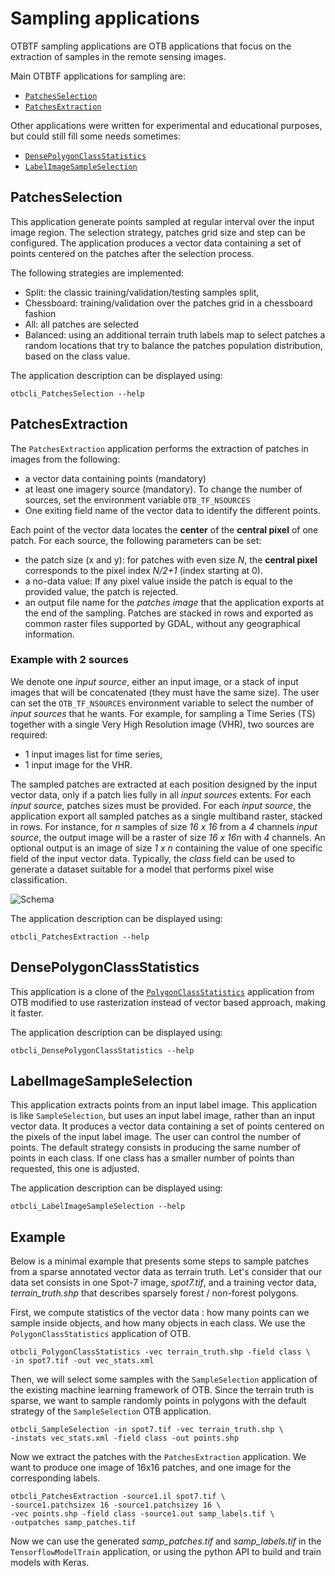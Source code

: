 # Sampling applications

OTBTF sampling applications are OTB applications that focus on the extraction 
of samples in the remote sensing images.

Main OTBTF applications for sampling are:

- [`PatchesSelection`](#patchesselection)
- [`PatchesExtraction`](#patchesextraction)
 
Other applications were written for experimental and educational purposes, but 
could still fill some needs sometimes:

- [`DensePolygonClassStatistics`](#densepolygonclassstatistics) 
- [`LabelImageSampleSelection`](#labelimagesampleselection)

## PatchesSelection

This application generate points sampled at regular interval over the input 
image region. The selection strategy, patches grid size and step can be 
configured. The application produces a vector data containing a set of points 
centered on the patches after the selection process. 

The following strategies are implemented:

- Split: the classic training/validation/testing samples split,
- Chessboard: training/validation over the patches grid in a chessboard 
fashion
- All: all patches are selected
- Balanced: using an additional terrain truth labels map to select patches 
a random locations that try to balance the patches population distribution, 
based on the class value.

The application description can be displayed using:

```commandline
otbcli_PatchesSelection --help
```

## PatchesExtraction

The `PatchesExtraction` application performs the extraction of patches in
images from the following:

- a vector data containing points (mandatory)
- at least one imagery source (mandatory). To change the number of sources, 
set the environment variable `OTB_TF_NSOURCES`
- One exiting field name of the vector data to identify the different points.

Each point of the vector data locates the **center** of the **central pixel** 
of one patch.
For each source, the following parameters can be set:

- the patch size (x and y): for patches with even size *N*, the **central 
pixel** corresponds to the pixel index *N/2+1* (index starting at 0).
- a no-data value: If any pixel value inside the patch is equal to the 
provided value, the patch is rejected.
- an output file name for the *patches image* that the application exports at 
the end of the sampling. Patches are stacked in rows and exported as common 
raster files supported by GDAL, without any geographical information.

### Example with 2 sources

We denote one _input source_, either an input image, or a stack of input images
that will be concatenated (they must have the same size).
The user can set the `OTB_TF_NSOURCES` environment variable to select the
number of _input sources_ that he wants.
For example, for sampling a Time Series (TS) together with a single Very High
Resolution image (VHR), two sources are required:

- 1 input images list for time series,
- 1 input image for the VHR.

The sampled patches are extracted at each position designed by the input
vector data, only if a patch lies fully in all _input sources_ extents.
For each _input source_, patches sizes must be provided.
For each _input source_, the application export all sampled patches as a single
multiband raster, stacked in rows.
For instance, for *n* samples of size *16 x 16* from a *4* channels _input
source_, the output image will be a raster of size *16 x 16n* with *4*
channels.
An optional output is an image of size *1 x n* containing the value of one
specific field of the input vector data.
Typically, the *class* field can be used to generate a dataset suitable for a
model that performs pixel wise classification.

![Schema](https://gitlab.irstea.fr/remi.cresson/otbtf/-/raw/develop/doc/images/patches_extraction.png)

The application description can be displayed using:

```commandline
otbcli_PatchesExtraction --help
```


## DensePolygonClassStatistics

This application is a clone of the [`PolygonClassStatistics`](https://www.orfeo-toolbox.org/CookBook/Applications/app_PolygonClassStatistics.html)
application from OTB modified to use rasterization instead of vector based 
approach, making it faster.

The application description can be displayed using:

```commandline
otbcli_DensePolygonClassStatistics --help
```

## LabelImageSampleSelection

This application extracts points from an input label image. This application 
is like `SampleSelection`, but uses an input label image, rather than an input 
vector data. It produces a vector data containing a set of points centered on 
the pixels of the input label image. The user can control the number of 
points. The default strategy consists in producing the same number of points 
in each class. If one class has a smaller number of points than requested, 
this one is adjusted.

The application description can be displayed using:

```commandline
otbcli_LabelImageSampleSelection --help
```

## Example

Below is a minimal example that presents some steps to sample patches from a 
sparse annotated vector data as terrain truth.
Let's consider that our data set consists in one Spot-7 image, *spot7.tif*, 
and a training vector data, *terrain_truth.shp* that describes sparsely 
forest / non-forest polygons.

First, we compute statistics of the vector data : how many points can we sample
inside objects, and how many objects in each class.
We use the `PolygonClassStatistics` application of OTB.

```commandline
otbcli_PolygonClassStatistics -vec terrain_truth.shp -field class \
-in spot7.tif -out vec_stats.xml
```

Then, we will select some samples with the `SampleSelection` application of
the existing machine learning framework of OTB.
Since the terrain truth is sparse, we want to sample randomly points in
polygons with the default strategy of the `SampleSelection` OTB application.

```
otbcli_SampleSelection -in spot7.tif -vec terrain_truth.shp \
-instats vec_stats.xml -field class -out points.shp
```

Now we extract the patches with the `PatchesExtraction` application.
We want to produce one image of 16x16 patches, and one image for the
corresponding labels.

```
otbcli_PatchesExtraction -source1.il spot7.tif \
-source1.patchsizex 16 -source1.patchsizey 16 \
-vec points.shp -field class -source1.out samp_labels.tif \
-outpatches samp_patches.tif
```

Now we can use the generated *samp_patches.tif* and *samp_labels.tif* in the 
`TensorflowModelTrain` application, or using the python API to build and train 
models with Keras.